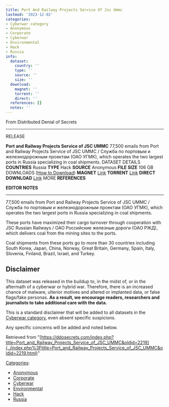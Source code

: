 ```yaml
---
title: Port And Railway Projects Service Of Jsc Ummc
lastmod: '2023-12-02'
categories:
- Cyberwar category
- Anonymous
- Corporate
- Cyberwar
- Environmental
- Hack
- Russia
info:
  dataset:
    country: ''
    type: ''
    source: ''
    size: ''
  download:
    magnet: ''
    torrent: ''
    direct: ''
  references: []
  notes: ''
---
```




From Distributed Denial of Secrets

---
RELEASE

**Port and Railway Projects Service of JSC UMMC**
77,500 emails from Port and Railway Projects Service of JSC UMMC / Служба по портовым и железнодорожным проектам (ОАО УГМК), which operates the two largest ports in Russia specializing in coal shipments.
DATASET DETAILS
**COUNTRIES** Russia
**TYPE** Hack
**SOURCE** Anonymous
**FILE SIZE** 106 GB
DOWNLOADS ([How to Download](Torrents.html "Torrents"))
**MAGNET** [Link](magnet:?xt=urn:btih:9d3eb05bdc0196d5a99536f287cf38f136d46e3c&dn=mpbt.ru&tr=udp://9.rarbg.to:2920&tr=udp://tracker.opentrackr.org:1337&tr=udp://exodus.desync.com:6969)
**TORRENT** [Link](../images/8/84/Mpbt.ru.torrent)
**DIRECT DOWNLOAD** [Link](https://data.ddosecrets.com/Port%20and%20Railway%20Projects%20Service%20of%20JSC%20UMMC/)
MORE
**REFERENCES**

**EDITOR NOTES**

---

77,500 emails from Port and Railway Projects Service of JSC UMMC /
Служба по портовым и железнодорожным проектам (ОАО УГМК), which operates
the two largest ports in Russia specializing in coal shipments.

These ports have maximized their cargo turnover through cooperation with
JSC Russian Railways / ОАО Российские железные дороги (ОАО РЖД), which
delivers coal from the mining sites to the ports.

Coal shipments from these ports go to more than 30 countries including
South Korea, Japan, China, Norway, Great Britain, Germany, Spain, Italy,
Slovenia, Finland, Brazil, Israel, and Turkey.

## Disclaimer

This dataset was released in the buildup to, in the midst of, or in the
aftermath of a cyberwar or hybrid war. Therefore, there is an increased
chance of malware, ulterior motives and altered or implanted data, or
false flags/fake personas. **As a result, we encourage readers,
researchers and journalists to take additional care with the data.**

This is a standard disclaimer that will be added to all datasets in the
[Cyberwar category](./Category:Cyberwar.html "Category:Cyberwar"), even
absent specific suspicions.

Any specific concerns will be added and noted below.

Retrieved from
"[https://ddosecrets.com/index.php?title=Port_and_Railway_Projects_Service_of_JSC_UMMC&oldid=2219](../index.php%3Ftitle=Port_and_Railway_Projects_Service_of_JSC_UMMC&oldid=2219.html)"

[Categories](./Special:Categories.html "Special:Categories"):

- [Anonymous](./Category:Anonymous.html "Category:Anonymous")
- [Corporate](./Category:Corporate.html "Category:Corporate")
- [Cyberwar](./Category:Cyberwar.html "Category:Cyberwar")
- [Environmental](./Category:Environmental.html "Category:Environmental")
- [Hack](./Category:Hack.html "Category:Hack")
- [Russia](./Category:Russia.html "Category:Russia")
